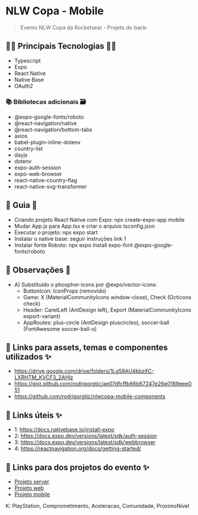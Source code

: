 # NLW Copa - Mobile

> Evento NLW Copa da Rocketseat - Projeto do back-

## 👨‍💻 Principais Tecnologias 👩‍💻

- Typescript
- Expo
- React Native
- Native Base
- OAuth2

### 📚 Bibliotecas adicionais 🗃️

- @expo-google-fonts/roboto
- @react-navigation/native
- @react-navigation/bottom-tabs
- axios
- babel-plugin-inline-dotenv
- country-list
- dayjs
- dotenv
- expo-auth-session
- expo-web-browser
- react-native-country-flag
- react-native-svg-transformer

## 📃 Guia 📖

- Criando projeto React Native com Expo: npx create-expo-app mobile
- Mudar App.js para App.tsx e criar o arquivo tsconfig.json
- Executar o projeto: npx expo start
- Instalar o native base: seguir instruções link 1
- Instalar fonte Roboto: npx expo install expo-font @expo-google-fonts/roboto

## 👀 Observações 👀

- A) Substituído o phosphor-icons por @expo/vector-icons:
  - ButtonIcon: IconProps (removido)
  - Game: X (MaterialCommunityIcons window-close), Check (Octicons check)
  - Header: CaretLeft (AntDesign left), Export (MaterialCommunityIcons
    export-variant)
  - AppRoutes: plus-circle (AntDesign pluscircleo), soccer-ball (FontAwesome soccer-ball-o)

## 🔗 Links para assets, temas e componentes utilizados ✨

- https://drive.google.com/drive/folders/1Lg58AU4kbzifC-LXRHTM_KVCF3_2AHlz
- https://gist.github.com/rodrigorgtic/ae07dfcffb66b67247e26e0189eee051
- https://github.com/rodrigorgtic/nlwcopa-mobile-components

## 🔗 Links úteis ✨

- 1: https://docs.nativebase.io/install-expo
- 2: https://docs.expo.dev/versions/latest/sdk/auth-session
- 3: https://docs.expo.dev/versions/latest/sdk/webbrowser
- 4: https://reactnavigation.org/docs/getting-started/

## 🔗 Links para dos projetos do evento ✨

- [Projeto server](server)
- [Projeto web](web)
- [Projeto mobile](mobile)

K: PlayStation, Comprometimento, Aceleracao, Comunidade, ProximoNivel
